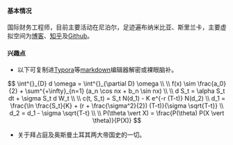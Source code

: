 #### 基本情况
国际财务工程师，目前主要活动在尼泊尔，足迹遍布纳米比亚、斯里兰卡，主要虚拟空间为[博客](https://bobcatzoo.github.io)、[知乎](https://www.zhihu.com/people/tomcat-63-60)及[Github](https://github.com/bobcatzoo)。

#### 兴趣点

- 以下可复制进[Typora](https://typora.io)等[markdown](https://www.markdownguide.org)编辑器解密或裸眼脑补。

$$
\int^{}_{D} d \omega = \int^{}_{\partial D} \omega \\
\\
f(x) \sim \frac{a_0}{2} + \sum^{+\infty}_{n=1} (a_n \cos nx + b_n \sin nx) \\
\\
d S_t = \alpha S_t dt + \sigma S_t d W_t \\
\\
c(t, S_t) = S_t N(d_1) - K e^{-r (T-t)} N(d_2) \\
d_1 = \frac{\ln \frac{S_t}{K} + (r + \frac{\sigma^2}{2}) (T-t)}{\sigma \sqrt{T-t}} \\
d_2 = d_1 - \sigma \sqrt{T-t} \\
\\
P(\theta \vert X) = \frac{P(\theta) P(X \vert \theta)}{P(X)}
$$

- 关于拜占庭及奥斯曼土耳其两大帝国史的一切。
